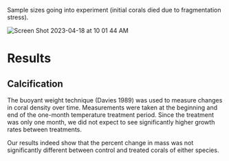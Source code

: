 Sample sizes going into experiment (initial corals died due to fragmentation stress).

![Screen Shot 2023-04-18 at 10 01 44 AM](https://user-images.githubusercontent.com/56000927/232801525-48a2f6d5-e97f-49d3-8464-6c5ea2933722.png)

# Results

## Calcification

The buoyant weight technique (Davies 1989) was used to measure changes in coral density over time. Measurements were taken at the beginning and end of the one-month temperature treatment period. Since the treatment was only one month, we did not expect to see significantly higher growth rates between treatments. 

Our results indeed show that the percent change in mass was not significantly different between control and treated corals of either species. 
